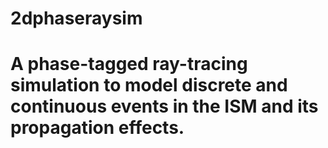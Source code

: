 # 2dphaseraysim
# A phase-tagged ray-tracing simulation to model discrete and continuous events in the ISM and its propagation effects.
